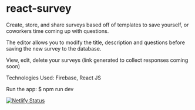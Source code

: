 # react-survey

Create, store, and share surveys based off of templates to save yourself, or coworkers time coming up with questions. 

The editor allows you to modify the title, description and questions before saving the new survey to the database.

View, edit, delete your surveys (link generated to collect responses coming soon)

Technologies Used: Firebase, React JS

Run the app:
$ npm run dev

[![Netlify Status](https://api.netlify.com/api/v1/badges/d49b3359-cd76-4121-a3e4-d2aee75f0215/deploy-status)](https://app.netlify.com/sites/astonishing-vacherin-527f78/deploys)
